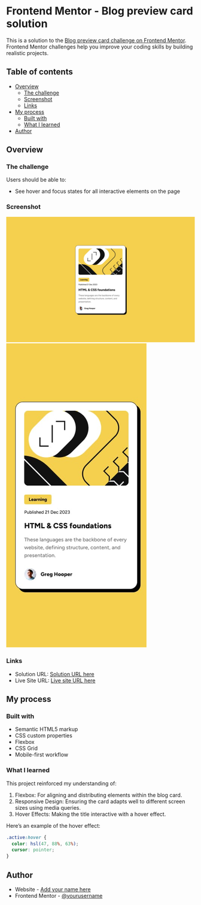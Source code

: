 # Frontend Mentor - Blog preview card solution

This is a solution to the [Blog preview card challenge on Frontend Mentor](https://www.frontendmentor.io/challenges/blog-preview-card-ckPaj01IcS). Frontend Mentor challenges help you improve your coding skills by building realistic projects.

## Table of contents

- [Overview](#overview)
  - [The challenge](#the-challenge)
  - [Screenshot](#screenshot)
  - [Links](#links)
- [My process](#my-process)
  - [Built with](#built-with)
  - [What I learned](#what-i-learned)
- [Author](#author)

## Overview

### The challenge

Users should be able to:

- See hover and focus states for all interactive elements on the page

### Screenshot

![](./design/desktop-design.jpg)
![](./design/mobile-design.jpg)

### Links

- Solution URL: [Solution URL here](https://frontend-1pit.vercel.app/)
- Live Site URL: [Live site URL here](https://kunal1943.github.io/Frontend/blog-card/)

## My process

### Built with

- Semantic HTML5 markup
- CSS custom properties
- Flexbox
- CSS Grid
- Mobile-first workflow

### What I learned

This project reinforced my understanding of:

1. Flexbox: For aligning and distributing elements within the blog card.
2. Responsive Design: Ensuring the card adapts well to different screen sizes using media queries.
3. Hover Effects: Making the title interactive with a hover effect.

Here’s an example of the hover effect:

```css
.active:hover {
  color: hsl(47, 88%, 63%);
  cursor: pointer;
}
```

## Author

- Website - [Add your name here](https://www.your-site.com)
- Frontend Mentor - [@yourusername](https://www.frontendmentor.io/profile/yourusername)

